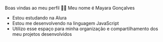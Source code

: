 Boas vindas ao meu perfil 💙💙
        Meu nome é Mayara Gonçalves

- Estou estudando na Alura
- Estou me desenvolvendo na linguagem JavaScript
- Utilizo esse espaço para minha organização e compartilhamento dos meu projetos desenvolvidos
